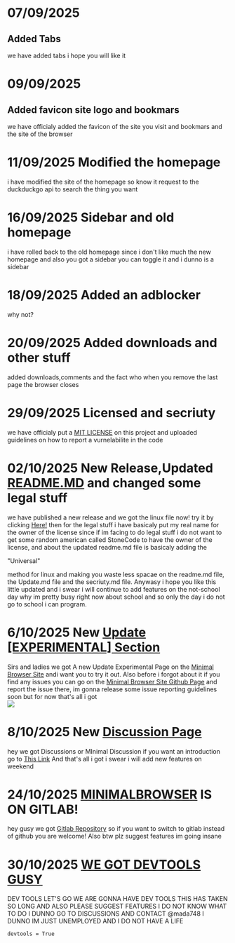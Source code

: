 # 07/09/2025
## Added Tabs
we have added tabs i hope you will like it
# 09/09/2025
## Added favicon site logo and bookmars
we have officialy added the favicon of the site you visit and bookmars and the site of the browser
# 11/09/2025 Modified the homepage 
i have modified the site of the homepage so know it request to the duckduckgo api to search the thing you want
# 16/09/2025 Sidebar and old homepage
i have rolled back to the old homepage since i don't like much the new homepage and also you got a sidebar you can toggle it and i dunno is a sidebar
# 18/09/2025 Added an adblocker
why not?
# 20/09/2025 Added downloads and other stuff
added downloads,comments and the fact who when you remove the last page the browser closes
# 29/09/2025 Licensed and secriuty
we have officialy put a <a href="https://github.com/mada748/MinimalBrowser/blob/main/LICENSE">MIT LICENSE</a> on this project and uploaded guidelines on how to report a vurnelabilite in the code
# 02/10/2025 New Release,Updated <a href="https://github.com/mada748/MinmalBrowser/main/README.md">README.MD</a> and changed some legal stuff
we have published a new release and we got the linux file now! try it by clicking <a href="https://github.com/mada748/MinimalBrowser/releases/download/linux/browser_linux">Here!</a> then for the legal stuff i have basicaly put my real name for the owner of the license since if im facing to do legal stuff i do not want to get some random american called StoneCode to have the owner of the license, and about the updated readme.md file is basicaly adding the <p>"Universal"</p> method for linux and making you waste less spacae on the readme.md file, the Update.md file and the secriuty.md file. Anywasy i hope you like this little updated and i swear i will continue to add features on the not-school day why im pretty busy right now about school and so only the day i do not go to school i can program. 
# 6/10/2025 New <a href="https://minimalsite-zeta.vercel.app/Update.html">Update [EXPERIMENTAL] Section</a>
Sirs and ladies we got A new Update Experimental Page on the <a href="https://minimalsite-zeta.vercel.app">Minimal Browser Site</a> andi want you to try it out. Also before i forgot about it if you find any issues you can go on the <a href="https://github.com/mada748/Minimalsite">Minimal Browser Site Github  Page</a> and report the issue there, im gonna release some issue reporting guidelines soon but for now that's all i got
<br>
<img src="https://stonecode-assets.netlify.app/Screenshot.png">
# 8/10/2025 New <a href="https://github.com/mada748/MinimalBrowser/discussions">Discussion Page</a>
hey we got Discussions or MInimal Discussion if you want an introduction go to <a href="https://github.com/mada748/MinimalBrowser/discussions/2">This Link</a> And that's all i got i swear i will add new features on weekend
#  24/10/2025 <a href="https://gitlab.com/stonecoding1/MinimalBrowser">MINIMALBROWSER</a> IS ON GITLAB!
hey gusy we got <a href="https://gitlab.com/stonecoding1/MinimalBrowser">Gitlab Repository</a> so if you want to switch to gitlab instead of github you are welcome! Also btw plz suggest features im going insane
# 30/10/2025 <a href="https://github.com/mada748/MinimalBrowser/releases/tag/devtool">WE GOT DEVTOOLS GUSY</a>
DEV TOOLS LET'S GO WE ARE GONNA HAVE DEV TOOLS THIS HAS TAKEN SO LONG AND ALSO PLEASE SUGGEST FEATURES I DO NOT KNOW WHAT TO DO I DUNNO GO TO DISCUSSIONS AND CONTACT @mada748 I DUNNO IM JUST UNEMPLOYED AND I DO NOT HAVE A LIFE


`devtools = True`
